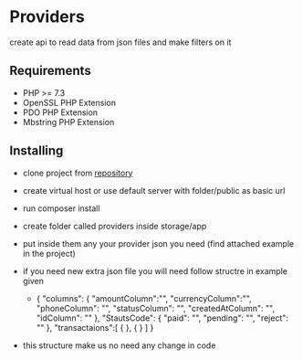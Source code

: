 # Providers
create api to read data from json files and make filters on it

## Requirements
 - PHP >= 7.3
 - OpenSSL PHP Extension
 - PDO PHP Extension
 - Mbstring PHP Extension

## Installing
- clone project from [repository ](https://github.com/ahmedsafroot/easycash.git)
- create virtual host or use default server with folder/public as basic url
- run composer install
- create folder called providers inside storage/app
- put inside them any your provider json you need (find attached example in the project)
- if you need new extra json file you will need follow structre in example given
   - {
     "columns": {
     "amountColumn":"",
     "currencyColumn":"",
     "phoneColumn": "",
     "statusColumn": "",
     "createdAtColumn": "",
     "idColumn": ""
     },
     "StautsCode": {
     "paid":    "",
     "pending": "",
     "reject":  ""
     },
     "transactaions":[
                  {
                  },
                  {
                  }
          ]
      }
   
- this structure make us no need any change in code

